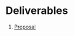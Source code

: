 # Deliverables
1.  [Proposal](https://docs.google.com/presentation/d/1TT0aXZ6WQZndfO-bq4bQAc0YeoGveU6LjOr7kiof_WY/edit?usp=sharing)
